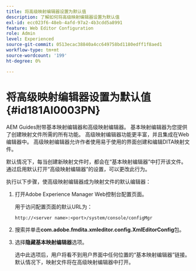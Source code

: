 ```yaml
---
title: 将高级映射编辑器设置为默认值
description: 了解如何将高级映射编辑器设置为默认值
exl-id: ecc023f6-48eb-4afd-97a2-4b3cdd5a8991
feature: Web Editor Configuration
role: Admin
level: Experienced
source-git-commit: 0513ecac38840a4cc649758bd1180edff1f8aed1
workflow-type: tm+mt
source-wordcount: '199'
ht-degree: 0%

---
```


# 将高级映射编辑器设置为默认值 {#id181AI0003PN}

AEM Guides附带基本映射编辑器和高级映射编辑器。 基本映射编辑器为您提供了创建映射文件所需的所有功能。 高级映射编辑器功能更丰富，并且集成在Web编辑器中。 高级映射编辑器允许作者使用易于使用的界面创建和编辑DITA映射文件。

默认情况下，每当创建新映射文件时，都会在“基本映射编辑器”中打开该文件。 通过启用默认打开“高级映射编辑器”的设置，可以更改此行为。

执行以下步骤，使高级映射编辑器成为映射文件的默认编辑器：

1. 打开Adobe Experience Manager Web控制台配置页面。

   用于访问配置页面的默认URL为：

   ```http
   http://<server name>:<port>/system/console/configMgr
   ```

1. 搜索并单击&#x200B;**com.adobe.fmdita.xmleditor.config.XmlEditorConfig**&#x200B;包。

1. 选择&#x200B;**隐藏基本映射编辑器**&#x200B;选项。

   选中此选项后，用户将看不到用户界面中任何位置的“基本映射编辑器”链接。 默认情况下，映射文件将在高级映射编辑器中打开。
